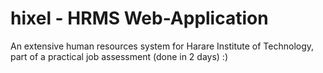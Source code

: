 # hixel - HRMS Web-Application

An extensive human resources system for Harare Institute of Technology, part of a practical job assessment (done in 2 days) :)
